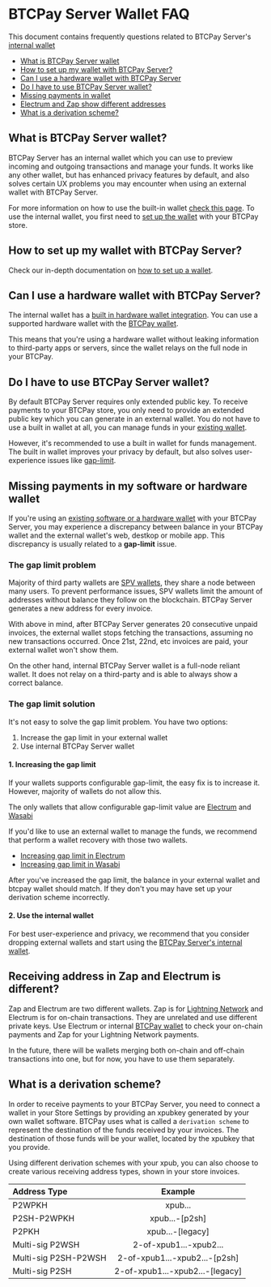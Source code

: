 # BTCPay Server Wallet FAQ

This document contains frequently questions related to BTCPay Server's [internal wallet](Wallet.md)

* [What is BTCPay Server wallet](#what-is-btcpay-server-wallet)
* [How to set up my wallet with BTCPay Server?](#how-to-set-up-my-wallet-with-btcpay-server)
* [Can I use a hardware wallet with BTCPay Server](can-i-use-a-hardware-wallet-with-btcpay-server)
* [Do I have to use BTCPay Server wallet?](#do-i-have-to-use-btcpay-server-wallet)
* [Missing payments in wallet](#missing-payments-in-my-software-or-hardware-wallet)
* [Electrum and Zap show different addresses](#receiving-address-in-zap-and-electrum-is-different)
* [What is a derivation scheme?](#what-is-a-derivation-scheme)

## What is BTCPay Server wallet?

BTCPay Server has an internal wallet which you can use to preview incoming and outgoing transactions and manage your funds. It works like any other wallet, but has enhanced privacy features by default, and also solves certain UX problems you may encounter when using an external wallet with BTCPay Server. 

For more information on how to use the built-in wallet [check this page](Wallet.md). To use the internal wallet, you first need to [set up the wallet](WalletSetup.md) with your BTCPay store.

## How to set up my wallet with BTCPay Server?

Check our in-depth documentation on [how to set up a wallet](WalletSetup.md).

## Can I use a hardware wallet with BTCPay Server?

The internal wallet has a [built in hardware wallet integration](Vault.md). You can use a supported hardware wallet with the [BTCPay wallet](Wallet.md). 

This  means that you're using a hardware wallet without leaking information to third-party apps or servers, since the wallet relays on the full node in your BTCPay.
 
## Do I have to use BTCPay Server wallet?

By default BTCPay Server requires only extended public key. To receive payments to your BTCPay store, you only need to provide an extended public key which you can generate in an external wallet. You do not have to use a built in wallet at all, you can manage funds in your [existing wallet](/WalletSetup/#use-an-existing-wallet).

However, it's recommended to use a built in wallet for funds management. The built in wallet improves your privacy by default, but also solves user-experience issues like [gap-limit](#missing-payments-in-my-software-or-hardware-wallet).

## Missing payments in my software or hardware wallet

If you're using an [existing software or a hardware wallet](/WalletSetup/#use-an-existing-wallet) with your BTCPay Server, you may experience a discrepancy between balance in your BTCPay wallet and the external wallet's web, destkop or mobile app. This discrepancy is usually related to a **gap-limit** issue. 

### The gap limit problem

Majority of third party wallets are [SPV wallets](https://en.bitcoinwiki.org/wiki/Simplified_Payment_Verification), they share a node between many users. To  prevent performance issues, SPV wallets limit the amount of addresses without balance they follow on the blockchain. BTCPay Server generates a new address for every invoice. 

With above in mind, after BTCPay Server generates 20 consecutive unpaid invoices, the external wallet stops fetching the transactions, assuming no new transactions occurred. Once 21st, 22nd, etc invoices are paid, your external wallet won't show them.

On the other hand, internal BTCPay Server wallet is a full-node reliant wallet. It does not relay on a third-party and is able to always show a correct balance.

### The gap limit solution

It's not easy to solve the gap limit problem. You have two options:

1. Increase the gap limit in your external wallet
2. Use internal BTCPay Server wallet

#### 1. Increasing the gap limit

If your wallets supports configurable gap-limit, the easy fix is to increase it. However, majority of wallets do not allow this. 

The only wallets that allow configurable gap-limit value are [Electrum](ElectrumWallet.md) and [Wasabi](WasabiWallet.md)

If you'd like to use an external wallet to manage the funds, we recommend that perform a wallet recovery with those two wallets.

- [Increasing gap limit in Electrum](/ElectrumWallet.md/#configuring-the-gap-limit-in-electrum)
- [Increasing gap limit in Wasabi](/WasabiWallet.md/#configuring-the-gap-limit-in-wasabi)

After you've increased the gap limit, the balance in your external wallet and btcpay wallet should match. If they don't you may have set up your derivation scheme incorrectly.

#### 2. Use the internal wallet

For best user-experience and privacy, we recommend that you consider dropping external wallets and start using the [BTCPay Server's internal wallet](/Wallet.md).

## Receiving address in Zap and Electrum is different?

Zap and Electrum are two different wallets. Zap is for [Lightning Network](LightningNetwork.md) and Electrum is for on-chain transactions. They are unrelated and use different private keys. Use Electrum or internal [BTCPay wallet](Wallet.md) to check your on-chain payments and Zap for your Lightning Network payments.

In the future, there will be wallets merging both on-chain and off-chain transactions into one, but for now, you have to use them separately.

## What is a derivation scheme?

In order to receive payments to your BTCPay Server, you need to connect a wallet in your Store Settings by providing an xpubkey generated by your own wallet software. BTCPay uses what is called a `derivation scheme` to represent the destination of the funds received by your invoices. The destination of those funds will be your wallet, located by the xpubkey that you provide.

Using different derivation schemes with your xpub, you can also choose to create various receiving address types, shown in your store invoices.

|Address Type|	Example |
|:--|:--:|
|P2WPKH |	xpub... |
|P2SH-P2WPKH	| xpub...-[p2sh] |
|P2PKH	| xpub...-[legacy] |
|Multi-sig P2WSH	| 2-of-xpub1...-xpub2... |
|Multi-sig P2SH-P2WSH	| 2-of-xpub1...-xpub2...-[p2sh] |
|Multi-sig P2SH |	2-of-xpub1...-xpub2...-[legacy] |
